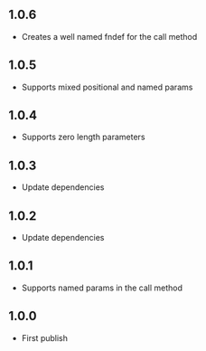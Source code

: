 ## 1.0.6
- Creates a well named fndef for the call method

## 1.0.5
- Supports mixed positional and named params

## 1.0.4
- Supports zero length parameters

## 1.0.3
- Update dependencies

## 1.0.2
- Update dependencies

## 1.0.1
- Supports named params in the call method

## 1.0.0
- First publish